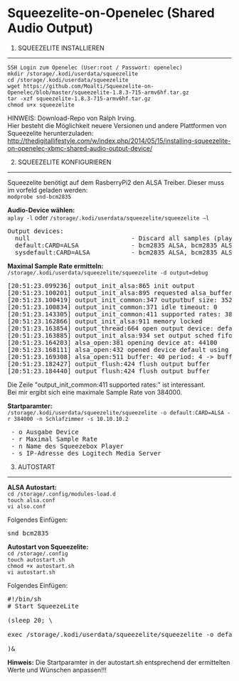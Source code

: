 # Squeezelite-on-Openelec (Shared Audio Output)

1. SQUEEZELITE INSTALLIEREN
---

`SSH Login zum Openelec (User:root / Passwort: openelec)`<br>
`mkdir /storage/.kodi/userdata/squeezelite`<br>
`cd /storage/.kodi/userdata/squeezelite`<br>
`wget https://github.com/Moalti/Squeezelite-on-Openelec/blob/master/squeezelite-1.8.3-715-armv6hf.tar.gz`<br>
`tar -xzf squeezelite-1.8.3-715-armv6hf.tar.gz`<br>
`chmod u+x squeezelite`<br>

HINWEIS: 
Download-Repo von Ralph Irving.<br> 
Hier besteht die Möglichkeit neuere Versionen und andere Plattformen von Squeezelite herunterzuladen:<br>
http://thedigitallifestyle.com/w/index.php/2014/05/15/installing-squeezelite-on-openelec-xbmc-shared-audio-output-device/

2. SQUEEZELITE KONFIGURIEREN
---

Squeezelite benötigt auf dem RasberryPi2 den ALSA Treiber. Dieser muss im vorfeld geladen werden:<br>
`modprobe snd-bcm2835`

<b>Audio-Device wählen:</b><br>
`aplay -l` oder `/storage/.kodi/userdata/squeezelite/squeezelite –l`

<pre>
Output devices:
  null                           - Discard all samples (playback) or generate zero samples (capture)
  default:CARD=ALSA              - bcm2835 ALSA, bcm2835 ALSA - Default Audio Device
  sysdefault:CARD=ALSA           - bcm2835 ALSA, bcm2835 ALSA - Default Audio Device
</pre>

<b>Maximal Sample Rate ermitteln:</b><br>
`/storage/.kodi/userdata/squeezelite/squeezelite -d output=debug`

<pre>
[20:51:23.099236] output_init_alsa:865 init output
[20:51:23.100201] output_init_alsa:895 requested alsa_buffer: 40 alsa_period: 4 format: any mmap: 1
[20:51:23.100419] output_init_common:347 outputbuf size: 3528000
[20:51:23.100834] output_init_common:371 idle timeout: 0
[20:51:23.143305] output_init_common:411 supported rates: 384000 352800 192000 176400 96000 88200 48000 44100 32000 24000 22500 16000 12000 11025 8000 
[20:51:23.162866] output_init_alsa:911 memory locked
[20:51:23.163854] output_thread:664 open output device: default
[20:51:23.163885] output_init_alsa:934 set output sched fifo rt: 45
[20:51:23.164203] alsa_open:381 opening device at: 44100
[20:51:23.168111] alsa_open:432 opened device default using format: S32_LE sample rate: 44100 mmap: 1
[20:51:23.169308] alsa_open:511 buffer: 40 period: 4 -> buffer size: 1760 period size: 440
[20:51:23.182427] output_flush:424 flush output buffer
[20:51:23.184440] output_flush:424 flush output buffer
</pre>

Die Zeile "output_init_common:411 supported rates:" ist interessant.<br>
Bei mir ergibt sich eine maximale Sample Rate von 384000. 

<b>Startparamter:</b><br>
`/storage/.kodi/userdata/squeezelite/squeezelite -o default:CARD=ALSA -r 384000 -n Schlafzimmer -s 10.10.10.2`

<pre>
 - o Ausgabe Device
 - r Maximal Sample Rate
 - n Name des Squeezebox Player
 - s IP-Adresse des Logitech Media Server
</pre>

3. AUTOSTART
---

<b>ALSA Autostart:</b></br>
`cd /storage/.config/modules-load.d`</br>
`touch alsa.conf`<br>
`vi also.conf`<br>

Folgendes Einfügen:<br>
<pre>
snd_bcm2835
</pre>


<b>Autostart von Squeezelite:</b><br>
`cd /storage/.config`<br>
`touch autostart.sh`<br>
`chmod +x autostart.sh`<br>
`vi autostart.sh`<br>

Folgendes Einfügen:<br>
<pre>
#!/bin/sh
# Start SqueezeLite

(sleep 20; \

exec /storage/.kodi/userdata/squeezelite/squeezelite -o default:CARD=ALSA -r 384000 -n Schlafzimmer -s 10.10.10.2

)&amp;
</pre>

<b>Hinweis:</b> Die Startparamter in der autostart.sh entsprechend der ermittelten Werte und Wünschen anpassen!!!




